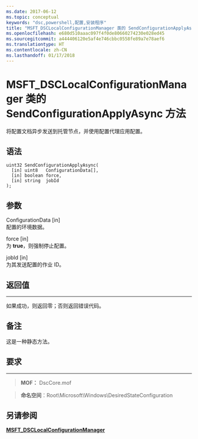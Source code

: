```yaml
---
ms.date: 2017-06-12
ms.topic: conceptual
keywords: "dsc,powershell,配置,安装程序"
title: "MSFT_DSCLocalConfigurationManager 类的 SendConfigurationApplyAsync 方法"
ms.openlocfilehash: e680d510aaac097f4f0de80660274230e028ed45
ms.sourcegitcommit: a444406120e5af4e746cbbc0558fe89a7e78aef6
ms.translationtype: HT
ms.contentlocale: zh-CN
ms.lasthandoff: 01/17/2018
---
```

# <a name="sendconfigurationapplyasync-method-of-the-msftdsclocalconfigurationmanager-class"></a>MSFT_DSCLocalConfigurationManager 类的 SendConfigurationApplyAsync 方法

将配置文档异步发送到托管节点，并使用配置代理应用配置。

<a name="syntax"></a>语法
------

```mof
uint32 SendConfigurationApplyAsync(
  [in] uint8   ConfigurationData[],
  [in] boolean force,
  [in] string  jobId
);
```

<a name="parameters"></a>参数
----------

ConfigurationData \[in\]  
配置的环境数据。

force \[in\]  
为 **true**，则强制停止配置。

jobId \[in\]  
为其发送配置的作业 ID。

## <a name="return-value"></a>返回值
------------

如果成功，则返回零；否则返回错误代码。

## <a name="remarks"></a>备注

这是一种静态方法。

## <a name="requirements"></a>要求
------------
>**MOF：** DscCore.mof

>**命名空间**：Root\Microsoft\Windows\DesiredStateConfiguration


## <a name="see-also"></a>另请参阅


[**MSFT_DSCLocalConfigurationManager**](msft-dsclocalconfigurationmanager.md)


 

 



